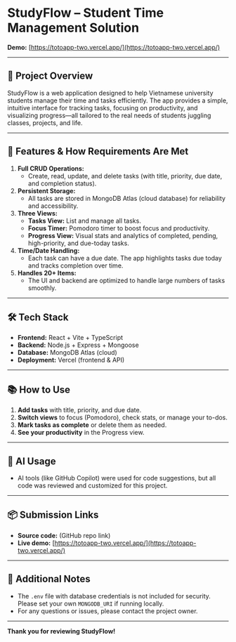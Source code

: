 # StudyFlow – Student Time Management Solution

**Demo:** [https://totoapp-two.vercel.app/](https://totoapp-two.vercel.app/)

---

## 📝 Project Overview

StudyFlow is a web application designed to help Vietnamese university students manage their time and tasks efficiently. The app provides a simple, intuitive interface for tracking tasks, focusing on productivity, and visualizing progress—all tailored to the real needs of students juggling classes, projects, and life.

---

## 🚀 Features & How Requirements Are Met

1. **Full CRUD Operations:**
   - Create, read, update, and delete tasks (with title, priority, due date, and completion status).
2. **Persistent Storage:**
   - All tasks are stored in MongoDB Atlas (cloud database) for reliability and accessibility.
3. **Three Views:**
   - **Tasks View:** List and manage all tasks.
   - **Focus Timer:** Pomodoro timer to boost focus and productivity.
   - **Progress View:** Visual stats and analytics of completed, pending, high-priority, and due-today tasks.
4. **Time/Date Handling:**
   - Each task can have a due date. The app highlights tasks due today and tracks completion over time.
5. **Handles 20+ Items:**
   - The UI and backend are optimized to handle large numbers of tasks smoothly.

---

## 🛠️ Tech Stack
- **Frontend:** React + Vite + TypeScript
- **Backend:** Node.js + Express + Mongoose
- **Database:** MongoDB Atlas (cloud)
- **Deployment:** Vercel (frontend & API)

---

## 📚 How to Use
1. **Add tasks** with title, priority, and due date.
2. **Switch views** to focus (Pomodoro), check stats, or manage your to-dos.
3. **Mark tasks as complete** or delete them as needed.
4. **See your productivity** in the Progress view.

---

## 🤖 AI Usage
- AI tools (like GitHub Copilot) were used for code suggestions, but all code was reviewed and customized for this project.

---

## 📦 Submission Links
- **Source code:** (GitHub repo link)
- **Live demo:** [https://totoapp-two.vercel.app/](https://totoapp-two.vercel.app/)

---

## 📄 Additional Notes
- The `.env` file with database credentials is not included for security. Please set your own `MONGODB_URI` if running locally.
- For any questions or issues, please contact the project owner.

---

**Thank you for reviewing StudyFlow!**
